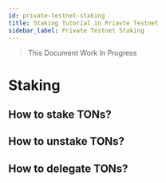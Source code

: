```yaml
---
id: private-testnet-staking
title: Staking Tutorial in Priavte Testnet
sidebar_label: Private Testnet Staking
---
```


> This Document Work In Progress

# Staking

## How to stake TONs?

## How to unstake TONs?

## How to delegate TONs?
